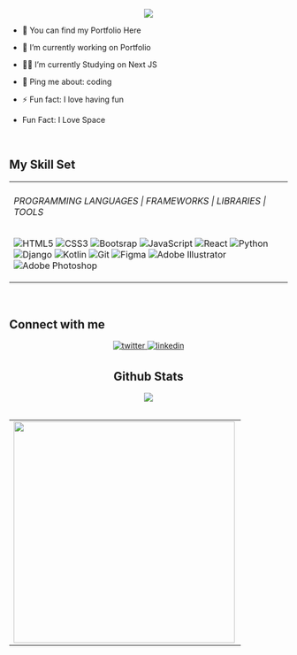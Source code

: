   

<p align="center">
<a href="https://github.com/DenverCoder1/readme-typing-svg"><img src="https://readme-typing-svg.herokuapp.com?lines=Hello+there%2C+I+am+Vallary-Buraje;A+software+Developer+based+in+Nairobi;Community+lover+and+open+source;Hit+me+up%2C+I'd+love+to+work+with+you&font=Fira%20Code&center=true&width=480&height=45&color=36BCF7FF&vCenter=true&size=22"></a>
</p>
  

- 🔭 You can find my Portfolio Here
  

- 🌱 I’m currently working on Portfolio
  

- 👩‍💻 I’m currently Studying on Next JS

- 💬 Ping me about: coding
  

- ⚡ Fun fact:  I love having fun

- Fun Fact: I Love Space

<br/>  


## My Skill Set  
<table><tr><td valign="top" width="33%">


 ###### PROGRAMMING LANGUAGES | FRAMEWORKS | LIBRARIES | TOOLS </br>
![HTML5](https://img.shields.io/badge/-HTML5-000000?style=for-the-badge&logo=HTML5)
![CSS3](https://img.shields.io/badge/-CSS3-000000?style=for-the-badge&logo=CSS3)
![Bootsrap](https://img.shields.io/badge/-Bootstrap-000000?style=for-the-badge&logo=bootstrap)
![JavaScript](https://img.shields.io/badge/-JavaScript-000000?style=for-the-badge&logo=javascript)
![React](https://img.shields.io/badge/-React-000000?style=for-the-badge&logo=react)
![Python](https://img.shields.io/badge/-Python-000000?style=for-the-badge&logo=python)
![Django](https://img.shields.io/badge/-Django-000000?style=for-the-badge&logo=django)
![Kotlin](https://img.shields.io/badge/-Kotlin-000000?style=for-the-badge&logo=kotlin)
![Git](http://img.shields.io/badge/-Git-000000?style=for-the-badge&logo=Git)
![Figma](http://img.shields.io/badge/-Figma-000000?style=for-the-badge&logo=figma)
![Adobe Illustrator](https://img.shields.io/badge/-Adobe%20Illustrator-000000?style=for-the-badge&logo=Adobe%20Illustrator)
![Adobe Photoshop](https://img.shields.io/badge/-Photoshop-000000?style=for-the-badge&logo=Adobe%20Photoshop&logoColor=31A8FF&labelColor=000000)

</p>

</td></tr></table>  

<br/>  


## Connect with me  
<div align="center">
<a href="https://twitter.com/Vallary_Buraje" target="_blank">
<img src=https://img.shields.io/badge/twitter-%2300acee.svg?&style=for-the-badge&logo=twitter&logoColor=white alt=twitter style="margin-bottom: 5px;" />
</a>
<a href="https://www.linkedin.com/in/vallary-buraje/" target="_blank">
<img src=https://img.shields.io/badge/linkedin-%231E77B5.svg?&style=for-the-badge&logo=linkedin&logoColor=white alt=linkedin style="margin-bottom: 5px;" />
  
</a>  


<br/>  


## Github Stats  
<div align="center"><img src="https://github-readme-stats.vercel.app/api?username=BurajeVallary&show_icons=true&count_private=true&hide_border=true" align="center" /></div>  

<br/>  
  
  <table>
<tr>

<td><img width="400px" align="left" src="https://github-readme-stats.vercel.app/api/top-langs/?username=BurajeVallary&langs_count=8&layout=compact&theme=tokyonight&hide=html,css,ejs,php,C,vue,hack,typescript,jupyter%20notebook,python,shell,c%2B%2B"/></td>
</tr>
</table>




  


